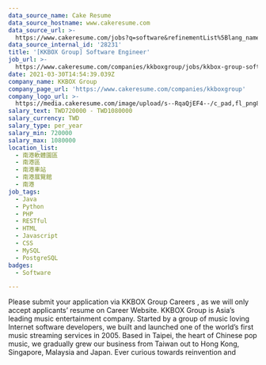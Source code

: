 ```yaml
---
data_source_name: Cake Resume
data_source_hostname: www.cakeresume.com
data_source_url: >-
  https://www.cakeresume.com/jobs?q=software&refinementList%5Blang_name%5D%5B0%5D=English&refinementList%5Bsalary_type%5D=per_year&range%5Bsalary_range%5D%5Bmin%5D=1000000&page=2
data_source_internal_id: '28231'
title: '[KKBOX Group] Software Engineer'
job_url: >-
  https://www.cakeresume.com/companies/kkboxgroup/jobs/kkbox-group-software-engineer
date: 2021-03-30T14:54:39.039Z
company_name: KKBOX Group
company_page_url: 'https://www.cakeresume.com/companies/kkboxgroup'
company_logo_url: >-
  https://media.cakeresume.com/image/upload/s--RqaQjEF4--/c_pad,fl_png8,h_200,w_200/v1604375754/f9qlpok430hwd4k1zx95.png
salary_text: TWD720000 - TWD1080000
salary_currency: TWD
salary_type: per_year
salary_min: 720000
salary_max: 1080000
location_list:
  - 南港軟體園區
  - 南港區
  - 南港車站
  - 南港展覽館
  - 南港
job_tags:
  - Java
  - Python
  - PHP
  - RESTful
  - HTML
  - Javascript
  - CSS
  - MySQL
  - PostgreSQL
badges:
  - Software

---
```


Please submit your application via KKBOX Group Careers , as we will only accept applicants’ resume on Career Website. KKBOX Group is Asia’s leading music entertainment company. Started by a group of music loving Internet software developers, we built and launched one of the world’s first music streaming services in 2005. Based in Taipei, the heart of Chinese pop music, we gradually grew our business from Taiwan out to Hong Kong, Singapore, Malaysia and Japan. Ever curious towards reinvention and